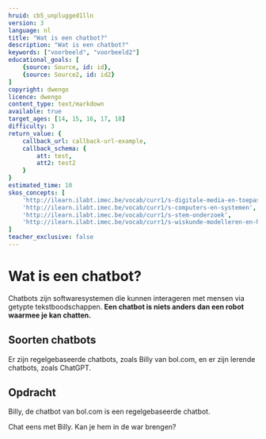 ```yaml
---
hruid: cb5_unplugged1lln
version: 3
language: nl
title: "Wat is een chatbot?"
description: "Wat is een chatbot?"
keywords: ["voorbeeld", "voorbeeld2"]
educational_goals: [
    {source: Source, id: id}, 
    {source: Source2, id: id2}
]
copyright: dwengo
licence: dwengo
content_type: text/markdown
available: true
target_ages: [14, 15, 16, 17, 18]
difficulty: 3
return_value: {
    callback_url: callback-url-example,
    callback_schema: {
        att: test,
        att2: test2
    }
}
estimated_time: 10
skos_concepts: [
    'http://ilearn.ilabt.imec.be/vocab/curr1/s-digitale-media-en-toepassingen', 
    'http://ilearn.ilabt.imec.be/vocab/curr1/s-computers-en-systemen', 
    'http://ilearn.ilabt.imec.be/vocab/curr1/s-stem-onderzoek', 
    'http://ilearn.ilabt.imec.be/vocab/curr1/s-wiskunde-modelleren-en-heuristiek'
]
teacher_exclusive: false
---
```


# Wat is een chatbot?

Chatbots zijn softwaresystemen die kunnen interageren met mensen via getypte tekstboodschappen. **Een chatbot is niets anders dan een robot waarmee je kan chatten.**

## Soorten chatbots

Er zijn regelgebaseerde chatbots, zoals Billy van bol.com, en er zijn lerende chatbots, zoals ChatGPT.

## Opdracht

Billy, de chatbot van bol.com is een regelgebaseerde chatbot.

Chat eens met Billy. Kan je hem in de war brengen?



